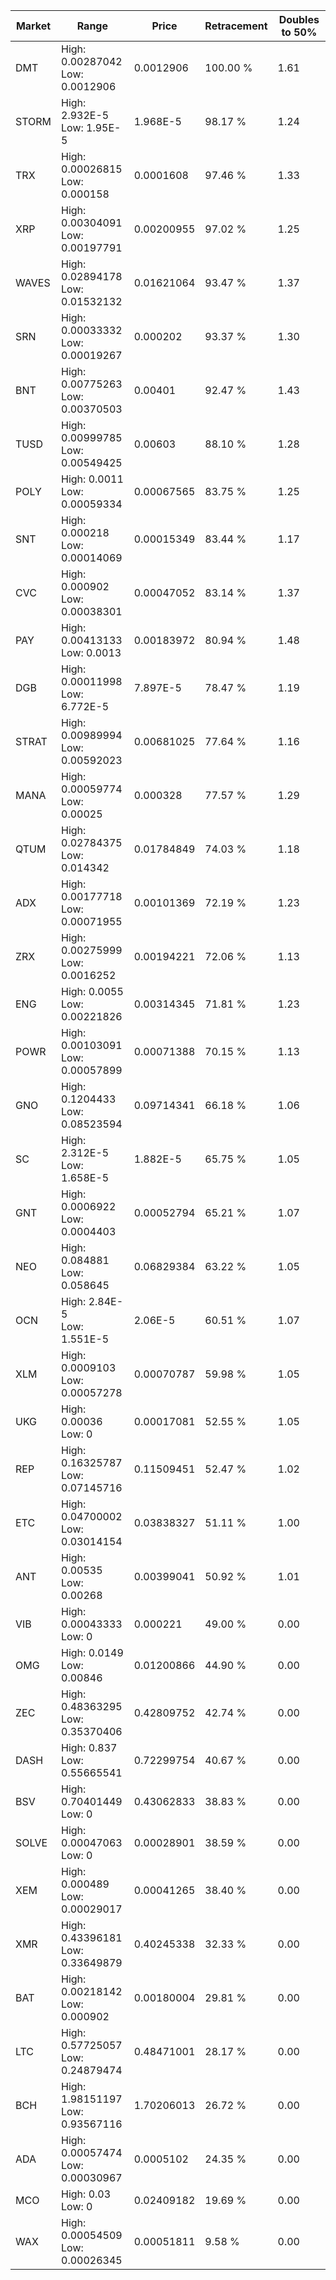 | Market | Range | Price| Retracement | Doubles to 50% |
| --- | --- | --- | --- | --- |
| DMT | High: 0.00287042<br />Low: 0.0012906 | 0.0012906 | 100.00 % | 1.61 |
| STORM | High: 2.932E-5<br />Low: 1.95E-5 | 1.968E-5 | 98.17 % | 1.24 |
| TRX | High: 0.00026815<br />Low: 0.000158 | 0.0001608 | 97.46 % | 1.33 |
| XRP | High: 0.00304091<br />Low: 0.00197791 | 0.00200955 | 97.02 % | 1.25 |
| WAVES | High: 0.02894178<br />Low: 0.01532132 | 0.01621064 | 93.47 % | 1.37 |
| SRN | High: 0.00033332<br />Low: 0.00019267 | 0.000202 | 93.37 % | 1.30 |
| BNT | High: 0.00775263<br />Low: 0.00370503 | 0.00401 | 92.47 % | 1.43 |
| TUSD | High: 0.00999785<br />Low: 0.00549425 | 0.00603 | 88.10 % | 1.28 |
| POLY | High: 0.0011<br />Low: 0.00059334 | 0.00067565 | 83.75 % | 1.25 |
| SNT | High: 0.000218<br />Low: 0.00014069 | 0.00015349 | 83.44 % | 1.17 |
| CVC | High: 0.000902<br />Low: 0.00038301 | 0.00047052 | 83.14 % | 1.37 |
| PAY | High: 0.00413133<br />Low: 0.0013 | 0.00183972 | 80.94 % | 1.48 |
| DGB | High: 0.00011998<br />Low: 6.772E-5 | 7.897E-5 | 78.47 % | 1.19 |
| STRAT | High: 0.00989994<br />Low: 0.00592023 | 0.00681025 | 77.64 % | 1.16 |
| MANA | High: 0.00059774<br />Low: 0.00025 | 0.000328 | 77.57 % | 1.29 |
| QTUM | High: 0.02784375<br />Low: 0.014342 | 0.01784849 | 74.03 % | 1.18 |
| ADX | High: 0.00177718<br />Low: 0.00071955 | 0.00101369 | 72.19 % | 1.23 |
| ZRX | High: 0.00275999<br />Low: 0.0016252 | 0.00194221 | 72.06 % | 1.13 |
| ENG | High: 0.0055<br />Low: 0.00221826 | 0.00314345 | 71.81 % | 1.23 |
| POWR | High: 0.00103091<br />Low: 0.00057899 | 0.00071388 | 70.15 % | 1.13 |
| GNO | High: 0.1204433<br />Low: 0.08523594 | 0.09714341 | 66.18 % | 1.06 |
| SC | High: 2.312E-5<br />Low: 1.658E-5 | 1.882E-5 | 65.75 % | 1.05 |
| GNT | High: 0.0006922<br />Low: 0.0004403 | 0.00052794 | 65.21 % | 1.07 |
| NEO | High: 0.084881<br />Low: 0.058645 | 0.06829384 | 63.22 % | 1.05 |
| OCN | High: 2.84E-5<br />Low: 1.551E-5 | 2.06E-5 | 60.51 % | 1.07 |
| XLM | High: 0.0009103<br />Low: 0.00057278 | 0.00070787 | 59.98 % | 1.05 |
| UKG | High: 0.00036<br />Low: 0 | 0.00017081 | 52.55 % | 1.05 |
| REP | High: 0.16325787<br />Low: 0.07145716 | 0.11509451 | 52.47 % | 1.02 |
| ETC | High: 0.04700002<br />Low: 0.03014154 | 0.03838327 | 51.11 % | 1.00 |
| ANT | High: 0.00535<br />Low: 0.00268 | 0.00399041 | 50.92 % | 1.01 |
| VIB | High: 0.00043333<br />Low: 0 | 0.000221 | 49.00 % | 0.00 |
| OMG | High: 0.0149<br />Low: 0.00846 | 0.01200866 | 44.90 % | 0.00 |
| ZEC | High: 0.48363295<br />Low: 0.35370406 | 0.42809752 | 42.74 % | 0.00 |
| DASH | High: 0.837<br />Low: 0.55665541 | 0.72299754 | 40.67 % | 0.00 |
| BSV | High: 0.70401449<br />Low: 0 | 0.43062833 | 38.83 % | 0.00 |
| SOLVE | High: 0.00047063<br />Low: 0 | 0.00028901 | 38.59 % | 0.00 |
| XEM | High: 0.000489<br />Low: 0.00029017 | 0.00041265 | 38.40 % | 0.00 |
| XMR | High: 0.43396181<br />Low: 0.33649879 | 0.40245338 | 32.33 % | 0.00 |
| BAT | High: 0.00218142<br />Low: 0.000902 | 0.00180004 | 29.81 % | 0.00 |
| LTC | High: 0.57725057<br />Low: 0.24879474 | 0.48471001 | 28.17 % | 0.00 |
| BCH | High: 1.98151197<br />Low: 0.93567116 | 1.70206013 | 26.72 % | 0.00 |
| ADA | High: 0.00057474<br />Low: 0.00030967 | 0.0005102 | 24.35 % | 0.00 |
| MCO | High: 0.03<br />Low: 0 | 0.02409182 | 19.69 % | 0.00 |
| WAX | High: 0.00054509<br />Low: 0.00026345 | 0.00051811 | 9.58 % | 0.00 |
